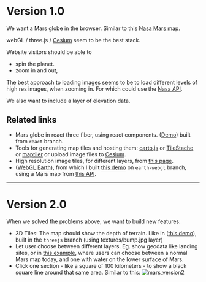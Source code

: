 # Version 1.0

We want a Mars globe in the browser. Similar to this [Nasa Mars map](https://trek.nasa.gov/mars/#).

webGL / three.js / [Cesium](https://github.com/CesiumGS/cesium) seem to be the best stack.

Website visitors should be able to

- spin the planet.
- zoom in and out,

The best approach to loading images seems to be to load different levels of high res images, when zooming in. For which could use the [Nasa API](https://api.nasa.gov/?search=mars).

We also want to include a layer of elevation data.

## Related links

- Mars globe in react three fiber, using react components. ([Demo](https://6040f862046d3300076eb558--compassionate-hodgkin-5fe53e.netlify.app/)) built from `react` branch.
- Tools for generating map tiles and hosting them: [carto.js](https://github.com/CartoDB/carto.js) or [TileStache](https://github.com/TileStache/TileStache) or [maptiler](https://support.maptiler.com/i70-create-a-3d-online-globe) or upload image files to [Cesium](https://cesium.com/docs/tutorials/uploading/).
- High resolution image tiles, for different layers, from [this page](http://www.celestiamotherlode.net/addon/addon_237.html).
- ([WebGL Earth](http://examples.webglearth.com/#helloworld)), from which I built [this demo](https://60411e2160bdf4000764fe13--compassionate-hodgkin-5fe53e.netlify.app/) on `earth-webgl` branch, using a Mars map from [this API](https://www.openplanetary.org/opm-basemaps/opm-mars-basemap-v0-2).


---

# Version 2.0

When we solved the problems above, we want to build new features:

- 3D Tiles: The map should show the depth of terrain. Like in ([this demo](https://60411c631a034500071134b2--compassionate-hodgkin-5fe53e.netlify.app/)), built in the `threejs` branch (using textures/bump.jpg layer)
- Let user choose between different layers. Eg. show geodata like landing sites, or in [this example](https://source.opennews.org/articles/how-we-made-rewind-red-planet), where users can choose between a normal Mars map today, and one with water on the lower surface of Mars.
- Click one section - like a square of 100 kilometers - to show a black square line around that same area. Similar to this:
![mars_version2](https://user-images.githubusercontent.com/79759818/110023594-a038a800-7d2d-11eb-960c-5660e8b69b12.jpg)



